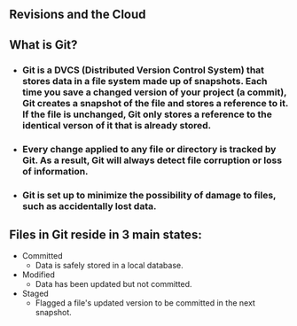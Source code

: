 ## Revisions and the Cloud

## What is Git?

* ### Git is a DVCS (Distributed Version Control System) that stores data in a file system made up of snapshots. Each time you save a changed version of your project (a commit), Git creates a snapshot of the file and stores a reference to it. If the file is unchanged, Git only stores a reference to the identical verson of it that is already stored.

* ### Every change applied to any file or directory is tracked by Git. As a result, Git will always detect file corruption or loss of information.

* ### Git is set up to minimize the possibility of damage to files, such as accidentally lost data. 

## Files in Git reside in 3 main states:
  * Committed
    * Data is safely stored in a local database.
  * Modified
    * Data has been updated but not committed.
  * Staged
    * Flagged a file's updated version to be committed in the next snapshot.
